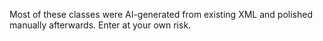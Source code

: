 Most of these classes were AI-generated from existing XML and polished manually afterwards. Enter at your own risk.